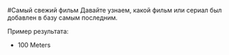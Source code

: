 #Самый свежий фильм
Давайте узнаем, какой фильм или сериал был добавлен в базу самым последним.

Пример результата:

* 100 Meters